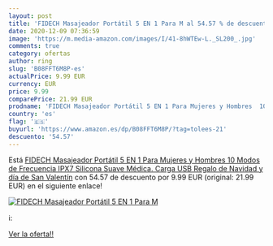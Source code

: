 ```yaml
---
layout: post
title: 'FIDECH Masajeador Portátil 5 EN 1 Para M al 54.57 % de descuento'
date: 2020-12-09 07:36:59
image: 'https://m.media-amazon.com/images/I/41-8hWTEw-L._SL200_.jpg'
comments: true
category: ofertas
author: ring
slug: 'B08FFT6M8P-es'
actualPrice: 9.99 EUR
currency: EUR
price: 9.99
comparePrice: 21.99 EUR
prodname: 'FIDECH Masajeador Portátil 5 EN 1 Para Mujeres y Hombres  10 Modos de Frecuencia IPX7  Silicona Suave Médica. Carga USB Regalo de Navidad y día de San Valentín'
country: 'es'
flag: '🇪🇸'
buyurl: 'https://www.amazon.es/dp/B08FFT6M8P/?tag=tolees-21'
descuento: '54.57'
---
```


Está [FIDECH Masajeador Portátil 5 EN 1 Para Mujeres y Hombres  10 Modos de Frecuencia IPX7  Silicona Suave Médica. Carga USB Regalo de Navidad y día de San Valentín](https://www.amazon.es/dp/B08FFT6M8P/?tag=tolees-21) con 54.57 de descuento por 9.99 EUR (original: 21.99 EUR) en el siguiente enlace!

[![FIDECH Masajeador Portátil 5 EN 1 Para M](https://m.media-amazon.com/images/I/41-8hWTEw-L._SL200_.jpg)](https://www.amazon.es/dp/B08FFT6M8P/?tag=tolees-21)

ℹ️:


[Ver la oferta!!](https://www.amazon.es/dp/B08FFT6M8P/?tag=tolees-21)
